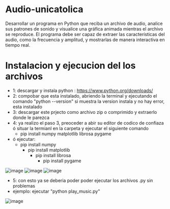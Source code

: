 # Audio-unicatolica
Desarrollar un programa en Python que reciba un archivo de audio, analice sus patrones de sonido y visualice una gráfica animada mientras el archivo se reproduce. El programa debe ser capaz de extraer las características del audio, como la frecuencia y amplitud, y mostrarlas de manera interactiva en tiempo real. 
# Instalacion y ejecucion del los archivos
* 1: descargar y instala python : https://www.python.org/downloads/
* 2: compobar que esta instalado, abriendo la terminal y ejecutando el comando "python --version" si muestra la version instala y no hay error, esta instalado
* 3: descargar este prjecto como archivo zip o comprimido y extraerlo donde le parezca 
* 4: ya realizo el paso 3, preoceder a abir su editor de codico de confiaza ó situar la termianl en la carpeta y ejecutar el siguiente comando
  - pip install numpy matplotlib librosa pygame 
* ó ejecutar:
   - pip install numpy
     - pip install matplotlib
        - pip install librosa
          - pip install pygame
            
![image](https://github.com/user-attachments/assets/47f9874e-5f5c-4394-b48a-0623bbcb697e)
![image](https://github.com/user-attachments/assets/90c6f753-fd1f-44d2-9a46-4ab790404621)
![image](https://github.com/user-attachments/assets/6559d7fd-7c55-4880-92e0-723c42b7c0dc)



* 5: con esto ya se deberia poder poder ejecutar los archivos .py sin problemas 
* ejemplo: ejecutar "python play_music.py"

![image](https://github.com/user-attachments/assets/b768148f-49ca-432b-9343-45df74131271)
